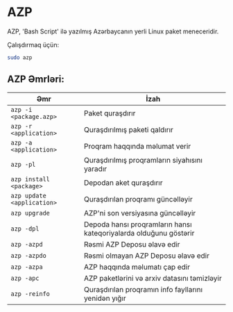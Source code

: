 # AZP

AZP, 'Bash Script' ilə yazılmış Azərbaycanın yerli Linux paket meneceridir.

Çalışdırmaq üçün:

```bash
sudo azp
```

## AZP Əmrləri:

| Əmr                        | İzah                                                              |
| -------------------------- | ----------------------------------------------------------------- |
| `azp -i <package.azp>`     | Paket quraşdırır                                                  |
| `azp -r <application>`     | Quraşdırılmış paketi qaldırır                                     |
| `azp -a <application>`     | Proqram haqqında məlumat verir                                    |
| `azp -pl`                  | Quraşdırılmış proqramların siyahısını yaradır                     |
| `azp install <package>`    | Depodan aket quraşdırır                                           |
| `azp update <application>` | Quraşdırılan proqramı güncəlləyir                                 |
| `azp upgrade`              | AZP'ni son versiyasına güncəlləyir                                |
| `azp -dpl`                 | Depoda hansı proqramların hansı kateqoriyalarda olduğunu göstərir |
| `azp -azpd`                | Rəsmi AZP Deposu əlavə edir                                       |
| `azp -azpdo`               | Rəsmi olmayan AZP Deposu əlavə edir                               |
| `azp -azpa`                | AZP haqqında məlumatı çap edir                                    |
| `azp -apc`                 | AZP paketlərini və arxiv datasını təmizləyir                      |
| `azp -reinfo`              | Quraşdırılan proqramın info fayllarını yenidən yığır              |
